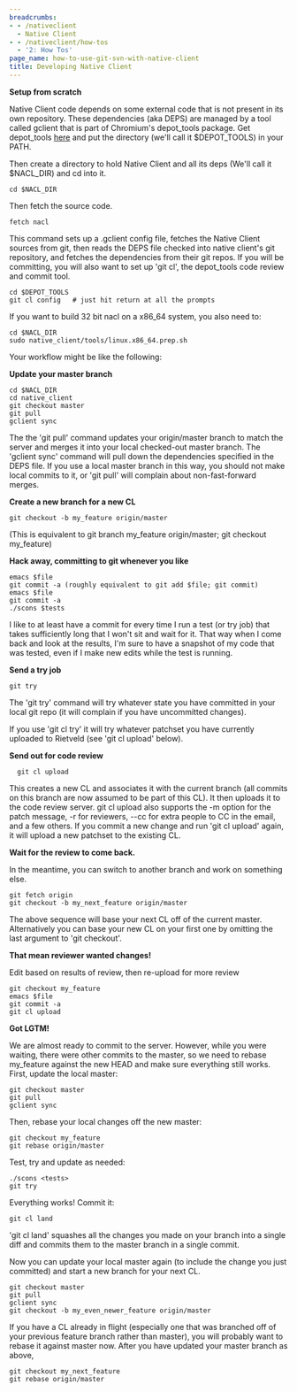 ```yaml
---
breadcrumbs:
- - /nativeclient
  - Native Client
- - /nativeclient/how-tos
  - '2: How Tos'
page_name: how-to-use-git-svn-with-native-client
title: Developing Native Client
---
```


**Setup from scratch**

Native Client code depends on some external code that is not present in its own
repository. These dependencies (aka DEPS) are managed by a tool called gclient
that is part of Chromium's depot_tools package. Get depot_tools
[here](/developers/how-tos/install-depot-tools) and put the directory (we'll
call it $DEPOT_TOOLS) in your PATH.

Then create a directory to hold Native Client and all its deps (We'll call it
$NACL_DIR) and cd into it.

```none
cd $NACL_DIR
```

Then fetch the source code.

```none
fetch nacl
```

This command sets up a .gclient config file, fetches the Native Client sources
from git, then reads the DEPS file checked into native client's git repository,
and fetches the dependencies from their git repos.
If you will be committing, you will also want to set up 'git cl', the
depot_tools code review and commit tool.

```none
cd $DEPOT_TOOLS
git cl config   # just hit return at all the prompts
```

If you want to build 32 bit nacl on a x86_64 system, you also need to:

```none
cd $NACL_DIR
sudo native_client/tools/linux.x86_64.prep.sh
```

Your workflow might be like the following:

**Update your master branch**

```none
cd $NACL_DIR
cd native_client
git checkout master
git pull
gclient sync
```

The the 'git pull' command updates your origin/master branch to match the server
and merges it into your local checked-out master branch. The 'gclient sync'
command will pull down the dependencies specified in the DEPS file. If you use a
local master branch in this way, you should not make local commits to it, or
'git pull' will complain about non-fast-forward merges.

**Create a new branch for a new CL**

```none
git checkout -b my_feature origin/master
```

(This is equivalent to git branch my_feature origin/master; git checkout
my_feature)

**Hack away, committing to git whenever you like**

```none
emacs $file
git commit -a (roughly equivalent to git add $file; git commit)
emacs $file
git commit -a
./scons $tests
```

I like to at least have a commit for every time I run a test (or try job) that
takes sufficiently long that I won't sit and wait for it. That way when I come
back and look at the results, I'm sure to have a snapshot of my code that was
tested, even if I make new edits while the test is running.

**Send a try job**

```none
git try
```

The 'git try' command will try whatever state you have committed in your local
git repo (it will complain if you have uncommitted changes).

If you use 'git cl try' it will try whatever patchset you have currently
uploaded to Rietveld (see 'git cl upload' below).

**Send out for code review**

```none
  git cl upload
```

This creates a new CL and associates it with the current branch (all commits on
this branch are now assumed to be part of this CL). It then uploads it to the
code review server. git cl upload also supports the -m option for the patch
message, -r for reviewers, --cc for extra people to CC in the email, and a few
others. If you commit a new change and run 'git cl upload' again, it will upload
a new patchset to the existing CL.

**Wait for the review to come back.**

In the meantime, you can switch to another branch and work on something else.

```none
git fetch origin
git checkout -b my_next_feature origin/master
```

The above sequence will base your next CL off of the current master.
Alternatively you can base your new CL on your first one by omitting the last
argument to 'git checkout'.

**That mean reviewer wanted changes!**

Edit based on results of review, then re-upload for more review

```none
git checkout my_feature
emacs $file
git commit -a
git cl upload
```

**Got LGTM!**

We are almost ready to commit to the server. However, while you were waiting,
there were other commits to the master, so we need to rebase my_feature against
the new HEAD and make sure everything still works. First, update the local
master:

```none
git checkout master
git pull
gclient sync
```

Then, rebase your local changes off the new master:

```none
git checkout my_feature
git rebase origin/master
```

Test, try and update as needed:

```none
./scons <tests>
git try
```

Everything works! Commit it:

```none
git cl land
```

'git cl land' squashes all the changes you made on your branch into a single
diff and commits them to the master branch in a single commit.

Now you can update your local master again (to include the change you just
committed) and start a new branch for your next CL.

```none
git checkout master
git pull
gclient sync
git checkout -b my_even_newer_feature origin/master
```

If you have a CL already in flight (especially one that was branched off of your
previous feature branch rather than master), you will probably want to rebase it
against master now. After you have updated your master branch as above,

```none
git checkout my_next_feature
git rebase origin/master
```